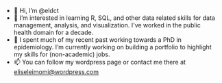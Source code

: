 - 👋 Hi, I’m @eldct
- 👀 I’m interested in learning R, SQL, and other data related skills for data management, analysis, and visualization. I've worked in the public health domain for a decade. 
- 🌱 I spent much of my recent past working towards a PhD in epidemiology. I’m currently working on building a portfolio to highlight my skills for (non-academic) jobs. 
- 📫 You can follow my wordpress page or contact me there at eliseleimomi@wordpress.com

<!---
eldct/eldct is a ✨ special ✨ repository because its `README.md` (this file) appears on your GitHub profile.
You can click the Preview link to take a look at your changes.
--->
